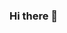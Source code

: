 ### Hi there 👋

<!--
**loubei1210-leib/loubei1210-leib** is a ✨ _special_ ✨ repository because its `README.md` (this file) appears on your GitHub profile.

Here are some ideas to get you started:

- 🔭 I’m currently studying on HDU
- 🌱 I’m currently learning Java
- 👯 I’m looking to collaborate on Web
- 💬 Ask me about EveryThing
- 📫 How to reach me: 870965470@qq.com
- ⚡ Fun fact: I AM A BOY
-->
